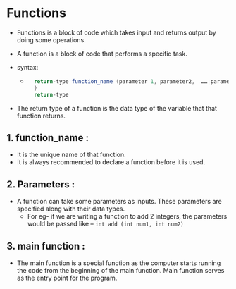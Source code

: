 # Functions 
- Functions is a block of code which takes input and returns output by doing some operations.
- A function is a block of code that performs a specific task. 

- syntax: 
   - ```java
       return-type function_name (parameter 1, parameter2,  …… parameter n){  //function_body 
       } 
       return-type 
       ```  

- The return type of a function is the data type of the variable that that function  returns.

## 1. function_name :
- It is the unique name of that function.  
- It is always recommended to declare a function before it is used. 

## 2. Parameters : 
- A function can take some parameters as inputs. These parameters are specified  along with their data types. 
     - For eg- if we are writing a function to add 2 integers, the parameters would be  passed like – 
               `int add (int num1, int num2)`

## 3. main function :  
- The main function is a special function as the computer starts running the code  from the beginning of the main function. 
     Main function serves as the entry  point for the program.

     